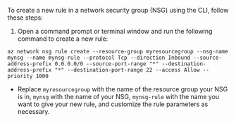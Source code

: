 To create a new rule in a network security group (NSG) using the CLI, follow these steps:
1. Open a command prompt or terminal window and run the following command to create a new rule:
```
az network nsg rule create --resource-group myresourcegroup --nsg-name mynsg --name mynsg-rule --protocol Tcp --direction Inbound --source-address-prefix 0.0.0.0/0 --source-port-range "*" --destination-address-prefix "*" --destination-port-range 22 --access Allow --priority 1000
```

* Replace `myresourcegroup` with the name of the resource group your NSG is in, `mynsg` with the name of your NSG, `mynsg-rule` with the name you want to give your new rule, and customize the rule parameters as necessary.
